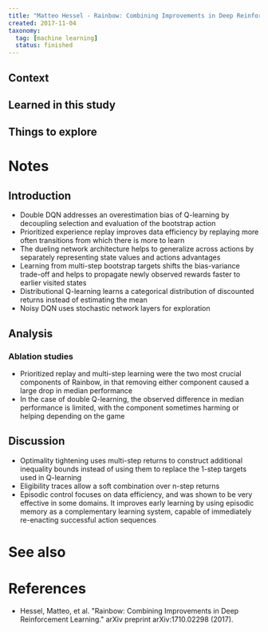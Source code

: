 ```yaml
---
title: "Matteo Hessel - Rainbow: Combining Improvements in Deep Reinforcement Learning (2017)"
created: 2017-11-04
taxonomy:
  tag: [machine learning]
  status: finished
---
```


## Context

## Learned in this study

## Things to explore

# Notes
## Introduction
* Double DQN addresses an overestimation bias of Q-learning by decoupling selection and evaluation of the bootstrap action
* Prioritized experience replay improves data efficiency by replaying more often transitions from which there is more to learn
* The dueling network architecture helps to generalize across actions by separately representing state values and actions advantages
* Learning from multi-step bootstrap targets shifts the bias-variance trade-off and helps to propagate newly observed rewards faster to earlier visited states
* Distributional Q-learning learns a categorical distribution of discounted returns instead of estimating the mean
* Noisy DQN uses stochastic network layers for exploration

## Analysis
### Ablation studies
* Prioritized replay and multi-step learning were the two most crucial components of Rainbow, in that removing either component caused a large drop in median performance
* In the case of double Q-learning, the observed difference in median performance is limited, with the component sometimes harming or helping depending on the game

## Discussion
* Optimality tightening uses multi-step returns to construct additional inequality bounds instead of using them to replace the 1-step targets used in Q-learning
* Eligibility traces allow a soft combination over n-step returns
* Episodic control focuses on data efficiency, and was shown to be very effective in some domains. It improves early learning by using episodic memory as a complementary learning system, capable of immediately re-enacting successful action sequences

# See also

# References
* Hessel, Matteo, et al. "Rainbow: Combining Improvements in Deep Reinforcement Learning." arXiv preprint arXiv:1710.02298 (2017).
